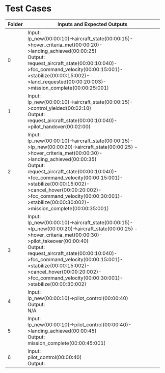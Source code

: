 Test Cases
=============================================================================================================================================================
Folder	| Inputs and Expected Outputs
--------| ---------------------------------------------------------------------------------------------------------------------------------------------
0	    | Input: <br>lp_new(00:00:10)->aircraft_state(00:00:15)->hover_criteria_met(00:00:20)->landing_achieved(00:00:25) <br> Output: <br>request_aircraft_state(00:00:10:040)->fcc_command_velocity(00:00:15:001)->stabilize(00:00:15:002)->land_requested(00:00:20:003)->mission_complete(00:00:25:001)
1	    | Input: <br>lp_new(00:00:10)->aircraft_state(00:00:15)->control_yielded(00:02:10) <br> Output:<br> request_aircraft_state(00:00:10:040)->pilot_handover(00:02:00)
2	    | Input: <br>lp_new(00:00:10)->aircraft_state(00:00:15)->lp_new(00:00:20)->aircraft_state(00:00:25) ->hover_criteria_met(00:00:30)->landing_achieved(00:00:35)<br> Output: <br>request_aircraft_state(00:00:10:040)->fcc_command_velocity(00:00:15:001)->stabilize(00:00:15:002)->cancel_hover(00:00:20:002)->fcc_command_velocity(00:00:30:001)->stabilize(00:00:30:002)->mission_complete(00:00:35:001)
3	    | Input: <br>lp_new(00:00:10)->aircraft_state(00:00:15)->lp_new(00:00:20)->aircraft_state(00:00:25) ->hover_criteria_met(00:00:30)->pilot_takeover(00:00:40)<br> Output: <br>request_aircraft_state(00:00:10:040)->fcc_command_velocity(00:00:15:001)->stabilize(00:00:15:002)->cancel_hover(00:00:20:002)->fcc_command_velocity(00:00:30:001)->stabilize(00:00:30:002)
4	    | Input: <br>lp_new(00:00:10)->pilot_control(00:00:40) <br> Output:<br> N/A
5	    | Input: <br>lp_new(00:00:10)->pilot_control(00:00:40)->landing_achieved(00:00:45) <br> Output:<br> mission_complete(00:00:45:001)
6	    | Input: <br>pilot_control(00:00:40) <br> Output:<br>